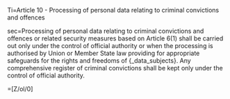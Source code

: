 Ti=Article 10 - Processing of personal data relating to criminal convictions and offences

sec=Processing of personal data relating to criminal convictions and offences or related security measures based on Article 6(1) shall be carried out only under the control of official authority or when the processing is authorised by Union or Member State law providing for appropriate safeguards for the rights and freedoms of {_data_subjects}. Any comprehensive register of criminal convictions shall be kept only under the control of official authority.

=[Z/ol/0]
